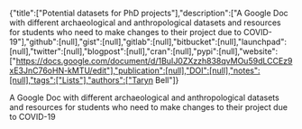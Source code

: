 {"title":["Potential datasets for PhD projects"],"description":["A Google Doc with different archaeological and anthropological datasets and resources for students who need to make changes to their project due to COVID-19"],"github":[null],"gist":[null],"gitlab":[null],"bitbucket":[null],"launchpad":[null],"twitter":[null],"blogpost":[null],"cran":[null],"pypi":[null],"website":["https://docs.google.com/document/d/1BuIJ0ZXzzh838qvMOu59dLCCEz9xE3JnC76oHN-kMTU/edit"],"publication":[null],"DOI":[null],"notes":[null],"tags":["Lists"],"authors":["Taryn Bell"]}

A Google Doc with different archaeological and anthropological datasets and resources for students who need to make changes to their project due to COVID-19
